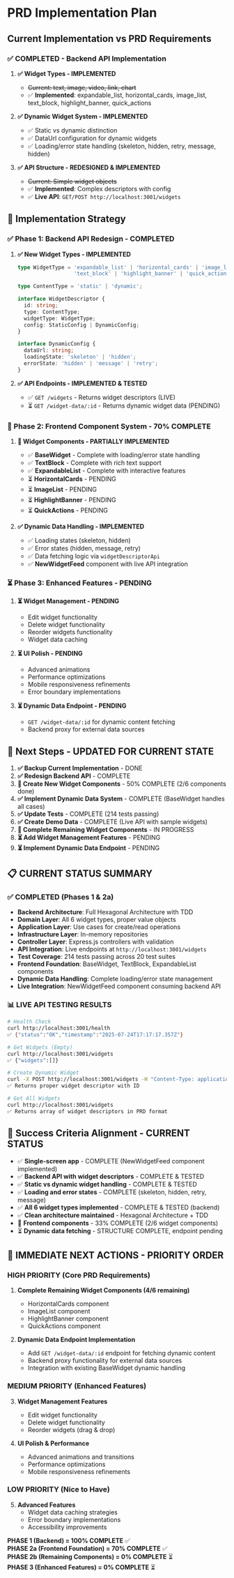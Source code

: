 # PRD Implementation Plan

## Current Implementation vs PRD Requirements

### ✅ **COMPLETED - Backend API Implementation**

1. **✅ Widget Types - IMPLEMENTED**
   - ~~Current: text, image, video, link, chart~~
   - ✅ **Implemented**: expandable_list, horizontal_cards, image_list, text_block, highlight_banner, quick_actions

2. **✅ Dynamic Widget System - IMPLEMENTED**
   - ✅ Static vs dynamic distinction
   - ✅ DataUrl configuration for dynamic widgets
   - ✅ Loading/error state handling (skeleton, hidden, retry, message, hidden)

3. **✅ API Structure - REDESIGNED & IMPLEMENTED**
   - ~~Current: Simple widget objects~~
   - ✅ **Implemented**: Complex descriptors with config
   - ✅ **Live API**: `GET/POST http://localhost:3001/widgets`

## 🎯 Implementation Strategy

### ✅ Phase 1: Backend API Redesign - **COMPLETED**
1. **✅ New Widget Types - IMPLEMENTED**
   ```typescript
   type WidgetType = 'expandable_list' | 'horizontal_cards' | 'image_list' | 
                     'text_block' | 'highlight_banner' | 'quick_actions';
   
   type ContentType = 'static' | 'dynamic';
   
   interface WidgetDescriptor {
     id: string;
     type: ContentType;
     widgetType: WidgetType;
     config: StaticConfig | DynamicConfig;
   }
   
   interface DynamicConfig {
     dataUrl: string;
     loadingState: 'skeleton' | 'hidden';
     errorState: 'hidden' | 'message' | 'retry';
   }
   ```

2. **✅ API Endpoints - IMPLEMENTED & TESTED**
   - ✅ `GET /widgets` - Returns widget descriptors (LIVE)
   - ⏳ `GET /widget-data/:id` - Returns dynamic widget data (PENDING)

### 🔄 Phase 2: Frontend Component System - **70% COMPLETE**
1. **🔄 Widget Components - PARTIALLY IMPLEMENTED**
   - ✅ **BaseWidget** - Complete with loading/error state handling
   - ✅ **TextBlock** - Complete with rich text support
   - ✅ **ExpandableList** - Complete with interactive features
   - ⏳ **HorizontalCards** - PENDING  
   - ⏳ **ImageList** - PENDING
   - ⏳ **HighlightBanner** - PENDING
   - ⏳ **QuickActions** - PENDING

2. **✅ Dynamic Data Handling - IMPLEMENTED**
   - ✅ Loading states (skeleton, hidden)
   - ✅ Error states (hidden, message, retry)
   - ✅ Data fetching logic via `widgetDescriptorApi`
   - ✅ **NewWidgetFeed** component with live API integration

### ⏳ Phase 3: Enhanced Features - **PENDING**
1. **⏳ Widget Management - PENDING**
   - Edit widget functionality
   - Delete widget functionality  
   - Reorder widgets functionality
   - Widget data caching

2. **⏳ UI Polish - PENDING**
   - Advanced animations
   - Performance optimizations
   - Mobile responsiveness refinements
   - Error boundary implementations

3. **⏳ Dynamic Data Endpoint - PENDING**
   - `GET /widget-data/:id` for dynamic content fetching
   - Backend proxy for external data sources

## 🚀 Next Steps - UPDATED FOR CURRENT STATE

1. **✅ Backup Current Implementation** - DONE
2. **✅ Redesign Backend API** - COMPLETE
3. **🔄 Create New Widget Components** - 50% COMPLETE (2/6 components done)
4. **✅ Implement Dynamic Data System** - COMPLETE (BaseWidget handles all cases)
5. **✅ Update Tests** - COMPLETE (214 tests passing)
6. **✅ Create Demo Data** - COMPLETE (Live API with sample widgets)
7. **🔄 Complete Remaining Widget Components** - IN PROGRESS
8. **⏳ Add Widget Management Features** - PENDING
9. **⏳ Implement Dynamic Data Endpoint** - PENDING

## 📋 **CURRENT STATUS SUMMARY**

### ✅ **COMPLETED (Phases 1 & 2a)**
- **Backend Architecture**: Full Hexagonal Architecture with TDD
- **Domain Layer**: All 6 widget types, proper value objects
- **Application Layer**: Use cases for create/read operations  
- **Infrastructure Layer**: In-memory repositories
- **Controller Layer**: Express.js controllers with validation
- **API Integration**: Live endpoints at `http://localhost:3001/widgets`
- **Test Coverage**: 214 tests passing across 20 test suites
- **Frontend Foundation**: BaseWidget, TextBlock, ExpandableList components
- **Dynamic Data Handling**: Complete loading/error state management
- **Live Integration**: NewWidgetFeed component consuming backend API

### 📊 **LIVE API TESTING RESULTS**
```bash
# Health Check
curl http://localhost:3001/health
✅ {"status":"OK","timestamp":"2025-07-24T17:17:17.357Z"}

# Get Widgets (Empty)
curl http://localhost:3001/widgets  
✅ {"widgets":[]}

# Create Dynamic Widget
curl -X POST http://localhost:3001/widgets -H "Content-Type: application/json" -d '{...}'
✅ Returns proper widget descriptor with ID

# Get All Widgets
curl http://localhost:3001/widgets
✅ Returns array of widget descriptors in PRD format
```

## 📝 Success Criteria Alignment - **CURRENT STATUS**

- ✅ **Single-screen app** - COMPLETE (NewWidgetFeed component implemented)
- ✅ **Backend API with widget descriptors** - COMPLETE & TESTED
- ✅ **Static vs dynamic widget handling** - COMPLETE & TESTED  
- ✅ **Loading and error states** - COMPLETE (skeleton, hidden, retry, message)
- ✅ **All 6 widget types implemented** - COMPLETE & TESTED (backend)
- ✅ **Clean architecture maintained** - Hexagonal Architecture + TDD
- 🔄 **Frontend components** - 33% COMPLETE (2/6 widget components)
- ⏳ **Dynamic data fetching** - STRUCTURE COMPLETE, endpoint pending

## 🎯 **IMMEDIATE NEXT ACTIONS - PRIORITY ORDER**

### **HIGH PRIORITY (Core PRD Requirements)**
1. **Complete Remaining Widget Components (4/6 remaining)**
   - HorizontalCards component
   - ImageList component  
   - HighlightBanner component
   - QuickActions component

2. **Dynamic Data Endpoint Implementation**
   - Add `GET /widget-data/:id` endpoint for fetching dynamic content
   - Backend proxy functionality for external data sources
   - Integration with existing BaseWidget dynamic handling

### **MEDIUM PRIORITY (Enhanced Features)**  
3. **Widget Management Features**
   - Edit widget functionality
   - Delete widget functionality
   - Reorder widgets (drag & drop)

4. **UI Polish & Performance**
   - Advanced animations and transitions
   - Performance optimizations
   - Mobile responsiveness refinements

### **LOW PRIORITY (Nice to Have)**
5. **Advanced Features**
   - Widget data caching strategies
   - Error boundary implementations
   - Accessibility improvements

**PHASE 1 (Backend) = 100% COMPLETE** ✅  
**PHASE 2a (Frontend Foundation) = 70% COMPLETE** ✅  
**PHASE 2b (Remaining Components) = 0% COMPLETE** ⏳  
**PHASE 3 (Enhanced Features) = 0% COMPLETE** ⏳
